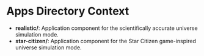 # Apps Directory Context

- **realistic/**: Application component for the scientifically accurate universe simulation mode.
- **star-citizen/**: Application component for the Star Citizen game-inspired universe simulation mode.
